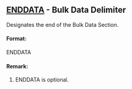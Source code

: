 ## [ENDDATA](https://help.hexagonmi.com/bundle/MSC_Nastran_2022.4/page/Nastran_Combined_Book/qrg/bulkde/TOC.ENDDATA.xhtml) - Bulk Data Delimiter

Designates the end of the Bulk Data Section.

#### Format:

ENDDATA

#### Remark:

1. ENDDATA is optional.

